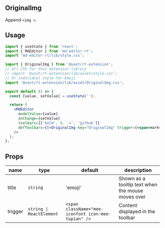 ## OriginalImg

Append `<img >`.

## Usage

```jsx
import { useState } from 'react';
import { MdEditor } from 'md-editor-rt';
import 'md-editor-rt/lib/style.css';

import { OriginalImg } from '@vavt/rt-extension';
// All CSS for this extension library
// import '@vavt/rt-extension/lib/asset/style.css';
// Or individual style for Emoji
import '@vavt/rt-extension/lib/asset/OriginalImg.css';

export default () => {
  const [value, setValue] = useState('');

  return (
    <MdEditor
      modelValue={value}
      onChange={setValue}
      toolbars={['bold', 0, '=', 'github']}
      defToolbars={[<OriginalImg key="OriginalImg" trigger={<span>mark</span>} />]}
    />
  );
};
```

## Props

| name | type | default | description |
| --- | --- | --- | --- |
| title | `string` | 'emoji' | Shown as a tooltip text when the mouse moves over |
| trigger | `string \| ReactElement` | `<span className="mee-iconfont icon-mee-tupian" />` | Content displayed in the toolbar |
